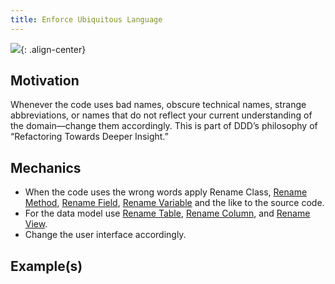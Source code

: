 ```yaml
---
title: Enforce Ubiquitous Language
---
```


![](../../images/domain-driven-refactorings/tactical/enforce-ubiquitous-language.drawio.svg){: .align-center}

## Motivation

Whenever the code uses bad names, obscure technical names, strange abbreviations, or names that do not reflect your current understanding of the domain—change them accordingly. This is part of DDD’s philosophy of “Refactoring Towards Deeper Insight.”

## Mechanics

<!--
TODO: Rename Class is not in Fowler's Catalog?? -> “You can (and should) also rename variables and classes. On the whole, these renamings are fairly simple … so I haven’t added refactorings for them” *Refactoring*, 1. ed., p. 271.
-->

<!--
TODO 2: Link to Remove Dead Code
-->

- When the code uses the wrong words apply Rename Class, [Rename Method](https://refactoring.com/catalog/changeFunctionDeclaration.html), [Rename Field](https://refactoring.com/catalog/renameField.html), [Rename Variable](https://refactoring.com/catalog/renameVariable.html) and the like to the source code.
- For the data model use [Rename Table](https://databaserefactoring.com/RenameTable.html), [Rename Column](https://databaserefactoring.com/RenameColumn.html), and [Rename View](https://databaserefactoring.com/RenameView.html).
- Change the user interface accordingly.

## Example(s)
